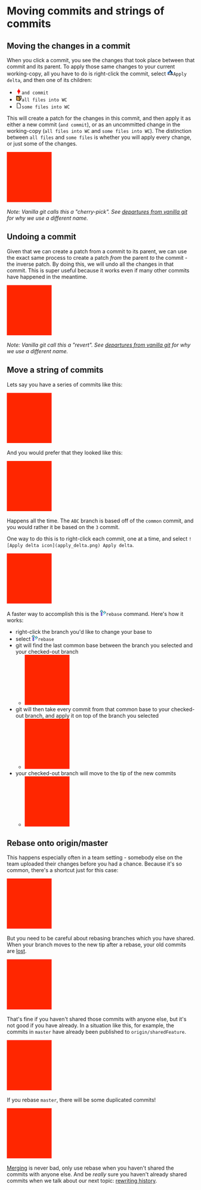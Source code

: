 # Moving commits and strings of commits

## Moving the changes in a commit

When you click a commit, you see the changes that took place between that commit and its parent.  To apply those same changes to your current working-copy, all you have to do is right-click the commit, select ![Apply delta icon](apply_delta.png)`Apply delta`, and then one of its children:

- ![Commit icon](commit.png)`and commit`
- ![WC icon](blank_folder.png)`all files into WC`
- ![WC icon](blank_file.png)`some files into WC`

This will create a patch for the changes in this commit, and then apply it as either a new commit (`and commit`), or as an uncommitted change in the working-copy (`all files into WC` and `some files into WC`).  The distinction between `all files` and `some files` is whether you will apply every change, or just some of the changes.

![Demonstrate apply delta](TODO.png)

*Note: Vanilla git calls this a "cherry-pick".  See [departures from vanilla git](../../epilogue/departures/departures.md) for why we use a different name.*

## Undoing a commit

Given that we can create a patch from a commit to its parent, we can use the exact same process to create a patch *from* the parent *to* the commit - the inverse patch.  By doing this, we will undo all the changes in that commit.  This is super useful because it works even if many other commits have happened in the meantime.

![Demonstrate a revert](TODO.png)

*Note: Vanilla git call this a "revert".  See [departures from vanilla git](../../epilogue/departures/departures.md) for why we use a different name.*

## Move a string of commits

Lets say you have a series of commits like this:

![Branch before rebasing](TODO.png)

And you would prefer that they looked like this:

![Branch after rebasing](TODO.png)

Happens all the time.  The `ABC` branch is based off of the `common` commit, and you would rather it be based on the `3` commit.

One way to do this is to right-click each commit, one at a time, and select `![Apply delta icon](apply_delta.png) Apply delta`.

![Demonstrate rebase one-at-a-time](TODO.png)

A faster way to accomplish this is the ![Rebase icon](rebase.png)`rebase` command.  Here's how it works:

- right-click the branch you'd like to change your base to
- select ![Rebase icon](rebase.png)`rebase`
- git will find the last common base between the branch you selected and your checked-out branch
	- ![Highlight the common base](TODO.png)
- git will then take every commit from that common base to your checked-out branch, and apply it on top of the branch you selected
	- ![Redo each commit](TODO.png)
- your checked-out branch will move to the tip of the new commits
	- ![Move your branch](TODO.png)

## Rebase onto origin/master

This happens especially often in a team setting - somebody else on the team uploaded their changes before you had a chance.  Because it's so common, there's a shortcut just for this case:

![Rebase onto origin/master](TODO.png)

But you need to be careful about rebasing branches which you have shared.  When your branch moves to the new tip after a rebase, your old commits are [lost](../../branches/reflog).

![Rebase deletes commits](TODO.png)

That's fine if you haven't shared those commits with anyone else, but it's not good if you have already.  In a situation like this, for example, the commits in `master` have already been published to `origin/sharedFeature`.

![Not good to rebase](TODO.png)

If you rebase `master`, there will be some duplicated commits!

![Duplicated commits](TODO.png)

[Merging](../merge/merge.md) is never bad, only use rebase when you haven't shared the commits with anyone else.  And be *really* sure you haven't already shared commits when we talk about our next topic: [rewriting history](../rewrite-history/rewrite-history.md).
